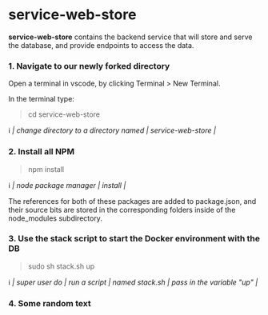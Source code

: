 # service-web-store

**service-web-store** contains the backend service that will store and serve the database, and provide endpoints to access the data.

### 1. Navigate to our newly forked directory

Open a terminal in vscode, by clicking Terminal > New Terminal.

In the terminal type:
> cd service-web-store 

:information_source: *| change directory to a directory named | service-web-store |*

### 2. Install all NPM

> npm install<br>

:information_source: *| node package manager | install |*

The references for both of these packages are added to package.json, and their source bits are stored in the corresponding folders inside of the node_modules subdirectory.

### 3. Use the stack script to start the Docker environment with the DB

> sudo sh stack.sh up<br>

:information_source: *| super user do | run a script | named stack.sh | pass in the variable "up" |*

### 4. Some random text